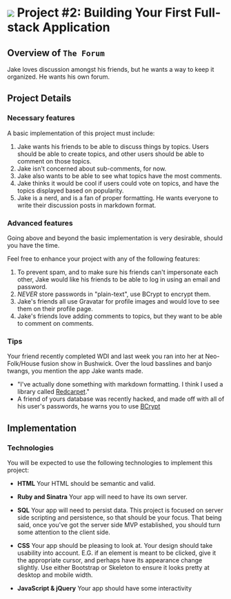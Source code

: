 # ![](https://ga-dash.s3.amazonaws.com/production/assets/logo-9f88ae6c9c3871690e33280fcf557f33.png) Project #2: Building Your First Full-stack Application

## Overview of `The Forum`

Jake loves discussion amongst his friends, but he wants a way to keep it organized. 
He wants his own forum.

## Project Details

### Necessary features

A basic implementation of this project must include:

1. Jake wants his friends to be able to discuss things by topics. Users should 
be able to create topics, and other users should be able to comment on those topics.
2. Jake isn't concerned about sub-comments, for now.
3. Jake also wants to be able to see what topics have the most comments.
4. Jake thinks it would be cool if users could vote on topics, and have the 
topics displayed based on popularity.
5. Jake is a nerd, and is a fan of proper formatting. He wants everyone to write 
their discussion posts in markdown format.

###  Advanced features

Going above and beyond the basic implementation is very desirable, should you 
have the time.

Feel free to enhance your project with any of the following features:

1. To prevent spam, and to make sure his friends can't impersonate each other,
Jake would like his friends to be able to log in using an email and password.
1. *NEVER* store passwords in "plain-text", use BCrypt to encrypt them.
1. Jake's friends all use Gravatar for profile images and would love to see them
on their profile page.
1. Jake's friends love adding comments to topics, but they want to be able to 
comment on comments.

### Tips

Your friend recently completed WDI and last week you ran into her at 
Neo-Folk/House fusion show in Bushwick. Over the loud basslines and banjo twangs, 
you mention the app Jake wants made.

- "I've actually done something with markdown formatting. I think I used a 
library called [Redcarpet][redcarpet]."
- A friend of yours database was recently hacked, and made off with all of his
user's passwords, he warns you to use [BCrypt](https://github.com/codahale/bcrypt-ruby)

[redcarpet]: https://github.com/vmg/redcarpet

## Implementation

### Technologies

You will be expected to use the following technologies to implement this project:

- **HTML**
  Your HTML should be semantic and valid.

- **Ruby and Sinatra**
  Your app will need to have its own server.

- **SQL**
  Your app will need to persist data.
This project is focused on server side scripting and persistence, so that should 
be your focus. That being said, once you've got the server side MVP established, 
you should turn some attention to the client side.

- **CSS**
  Your app should be pleasing to look at. Your design should take usability into 
  account. E.G. if an element is meant to be clicked, give it the appropriate 
  cursor, and perhaps have its appearance change slightly. Use either Bootstrap or 
  Skeleton to ensure it looks pretty at desktop and mobile width.

- **JavaScript & jQuery**
  Your app should have some interactivity
